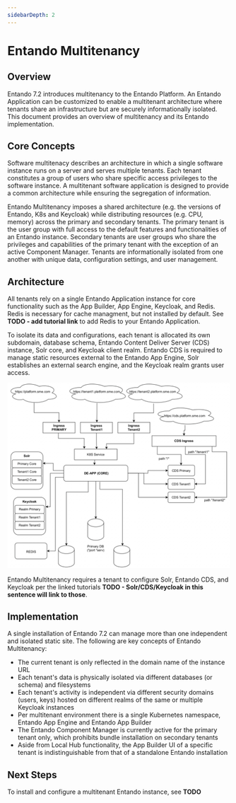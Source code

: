 ```yaml
---
sidebarDepth: 2
---
```


# Entando Multitenancy

## Overview

Entando 7.2 introduces multitenancy to the Entando Platform. An Entando Application can be customized to enable a multitenant architecture where tenants share an infrastructure but are securely informationally isolated. This document provides an overview of multitenancy and its Entando implementation.

## Core Concepts

Software multitenacy describes an architecture in which a single software instance runs on a server and serves multiple tenants. Each tenant constitutes a group of users who share specific access privileges to the software instance. A multitenant software application is designed to provide a common architecture while ensuring the segregation of information.

Entando Multitenancy imposes a shared architecture (e.g. the versions of Entando, K8s and Keycloak) while distributing resources (e.g. CPU, memory) across the primary and secondary tenants. The primary tenant is the user group with full access to the default features and functionalities of an Entando instance. Secondary tenants are user groups who share the privileges and capabilities of the primary tenant with the exception of an active Component Manager. Tenants are informationally isolated from one another with unique data, configuration settings, and user management.

## Architecture

All tenants rely on a single Entando Application instance for core functionality such as the App Builder, App Engine, Keycloak, and Redis. Redis is necessary for cache managment, but not installed by default. See **TODO - add tutorial link** to add Redis to your Entando Application.

To isolate its data and configurations, each tenant is allocated its own subdomain, database schema, Entando Content Deliver Server (CDS) instance, Solr core, and Keycloak client realm. Entando CDS is required to manage static resources external to the Entando App Engine, Solr establishes an external search engine, and the Keycloak realm grants user access.

![multitenancy.png](./img/multitenancy.png)

Entando Multitenancy requires a tenant to configure Solr, Entando CDS, and Keycloak per the linked tutorials **TODO - Solr/CDS/Keycloak in this sentence will link to those**. 

## Implementation

A single installation of Entando 7.2 can manage more than one independent and isolated static site. The following are key concepts of Entando Multitenancy:

- The current tenant is only reflected in the domain name of the instance URL
- Each tenant's data is physically isolated via different databases (or schema) and filesystems
- Each tenant's activity is independent via different security domains (users, keys) hosted on different realms of the same or multiple Keycloak instances
- Per multitenant environment there is a single Kubernetes namespace, Entando App Engine and Entando App Builder
- The Entando Component Manager is currently active for the primary tenant only, which prohibits bundle installation on secondary tenants
- Aside from Local Hub functionality, the App Builder UI of a specific tenant is indistinguishable from that of a standalone Entando installation

## Next Steps

To install and configure a multitenant Entando instance, see **TODO**

